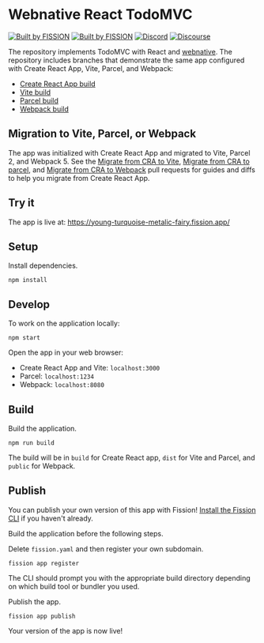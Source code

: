 # Webnative React TodoMVC

[![Built by FISSION](https://img.shields.io/badge/⌘-Built_by_FISSION-purple.svg)](https://fission.codes)
[![Built by FISSION](https://img.shields.io/badge/webnative-v0.30.0-purple.svg )](https://github.com/fission-suite/webnative)
[![Discord](https://img.shields.io/discord/478735028319158273.svg)](https://discord.gg/zAQBDEq)
[![Discourse](https://img.shields.io/discourse/https/talk.fission.codes/topics)](https://talk.fission.codes)

The repository implements TodoMVC with React and [webnative](https://github.com/fission-suite/webnative). The repository includes branches that demonstrate the same app configured with Create React App, Vite, Parcel, and Webpack:

- [Create React App build](https://github.com/fission-suite/react-todomvc)
- [Vite build](https://github.com/fission-suite/react-todomvc/tree/vite)
- [Parcel build](https://github.com/fission-suite/react-todomvc/tree/parcel)
- [Webpack build](https://github.com/fission-suite/react-todomvc/tree/webpack)

## Migration to Vite, Parcel, or Webpack

The app was initialized with Create React App and migrated to Vite, Parcel 2, and Webpack 5. See the [Migrate from CRA to Vite](https://github.com/fission-suite/react-todomvc/pull/2), [Migrate from CRA to parcel](https://github.com/fission-suite/react-todomvc/pull/1), and [Migrate from CRA to Webpack](https://github.com/fission-suite/react-todomvc/pull/3) pull requests for guides and diffs to help you migrate from Create React App.

## Try it

The app is live at: https://young-turquoise-metalic-fairy.fission.app/

## Setup

Install dependencies.

```shell
npm install
```

## Develop

To work on the application locally:

```shell
npm start
```

Open the app in your web browser:
- Create React App and Vite: `localhost:3000`
- Parcel: `localhost:1234`
- Webpack: `localhost:8080`

## Build

Build the application.

```shell
npm run build
```

The build will be in `build` for Create React app, `dist` for Vite and Parcel, and `public` for Webpack.

## Publish

You can publish your own version of this app with Fission! [Install the Fission CLI](https://guide.fission.codes/developers/installation) if you haven't already. 

Build the application before the following steps.

Delete `fission.yaml` and then register your own subdomain.

```shell
fission app register
```

The CLI should prompt you with the appropriate build directory depending on which build tool or bundler you used.

Publish the app.

```shell
fission app publish
```

Your version of the app is now live!